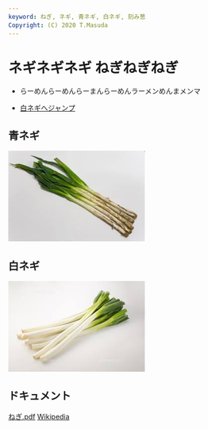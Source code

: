 ```yaml
---
keyword: ねぎ, ネギ, 青ネギ, 白ネギ, 刻み葱
Copyright: (C) 2020 T.Masuda
---
```


# ネギネギネギ ねぎねぎねぎ

- らーめんらーめんらーまんらーめんラーメンめんまメンマ

* [白ネギへジャンプ](#white)


## 青ネギ

![青ネギ](./green_negi.jpg)

## <span id="white">白ネギ</span>

![](white_negi.jpg)

## ドキュメント

[ねぎ.pdf](ねぎ.pdf)
[Wikipedia](https://ja.wikipedia.org/wiki/%E3%83%8D%E3%82%AE)
